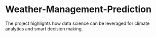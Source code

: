 # Weather-Management-Prediction
The project highlights how data science can be leveraged for climate analytics and smart decision making.
